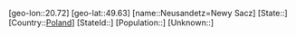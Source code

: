 ﻿---
location: [49.63,20.72]
type: City
tags:
- geo/City


SpocWebEntityId: 32850
isDeleted: false
confidential: public

---
[geo-lon::20.72]
[geo-lat::49.63]
[name::Neusandetz=Newy Sacz]
[State::]
[Country::[Poland](geo/Continent/Europe/Poland.md)]
[StateId::]
[Population::]
[Unknown::]

